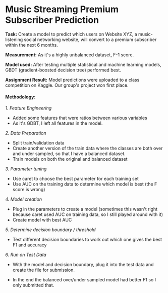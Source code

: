 # Music Streaming Premium Subscriber Prediction

**Task:** Create a model to predict which users on Website XYZ, a music-listening social networking website, will convert to a premium subscriber within the next 6 months.

**Measurement:** As it's a highly unbalanced dataset, F-1 score.

**Model used:** After testing multiple statistical and machine learning models, GBDT (gradient-boosted decision tree) performed best.

**Assignment Result:** Model predictions were uploaded to a class competition on Kaggle. Our group's project won first place.

#### Methodology:
*1. Feature Engineering*
- Added some features that were ratios between various variables
- As it's GDBT, I left all features in the model.

*2. Data Preparation*
- Split train/validation data
- Create another version of the train data where the classes are both over and under sampled, so that I have a balanced dataset.
- Train models on both the original and balanced dataset

*3. Parameter tuning*
- Use caret to choose the best parameter for each training set
- Use AUC on the training data to determine which model is best (the F score is wrong)

*4. Model creation*
- Plug in the parameters to create a model (sometimes this wasn't right because caret used AUC on training data, so I still played around with it)
- Create model with best AUC

*5. Determine decision boundary / threshold*
- Test different decision boundaries to work out which one gives the best F1 and accuracy

*6. Run on Test Data*
- With the model and decision boundary, plug it into the test data and create the file for submission.

- In the end the balanced over/under sampled model had better F1 so I only submitted that.
